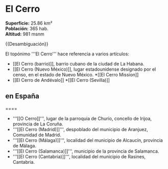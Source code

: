 # El Cerro

**Superficie:** 25.86 km²  
**Población:** 365 hab.  
**Altitud:** 981 msnm  

{{Desambiguación}}

El topónimo '''El Cerro''' hace referencia a varios artículos:

* [[El Cerro (barrio)]], barrio cubano de la ciudad de La Habana.
* [[El Cerro (Nuevo México)]], lugar estadounidense designado por el censo, en el estado de Nuevo México.
*[[El Cerro Mission]] 
* [[El Cerro de Andévalo]]
*[[El Cerro (Sevilla)]]

## en España

====
* '''[[O Cerro]]''', lugar de la parroquia de Churío, concello de Irijoa, provincia de La Coruña.
* '''[[El Cerro (Madrid)]]''', despoblado del municipio de Aranjuez, Comunidad de Madrid.
* '''[[El Cerro (Málaga)]]''', localidad del municipio de Alcaucín, provincia de Málaga.
* '''[[El Cerro (Salamanca)]]''', municipio de la provincia de Salamanca.
* '''[[El Cerro (Cantabria)]]''', localidad del municipio de Rasines, Cantabria.
